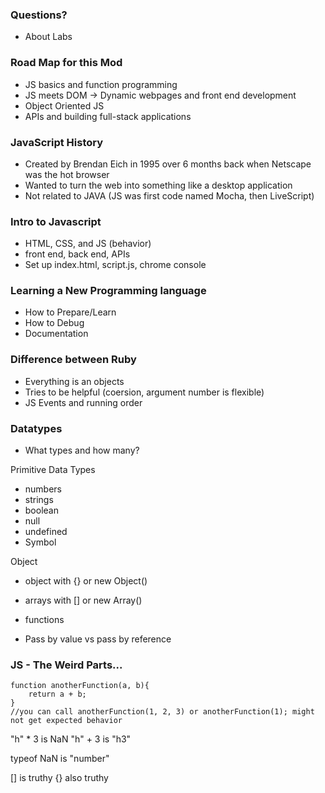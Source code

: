 ### Questions?
- About Labs

### Road Map for this Mod
 - JS basics and function programming
 - JS meets DOM -> Dynamic webpages and front end development
 - Object Oriented JS
 - APIs and building full-stack applications

### JavaScript History
- Created by Brendan Eich in 1995 over 6 months back when Netscape was the hot browser
- Wanted to turn the web into something like a desktop application
- Not related to JAVA (JS was first code named Mocha, then LiveScript)

### Intro to Javascript
- HTML, CSS, and JS (behavior)
- front end, back end, APIs
- Set up index.html, script.js, chrome console

### Learning a New Programming language
- How to Prepare/Learn
- How to Debug
- Documentation

### Difference between Ruby
- Everything is an objects
- Tries to be helpful (coersion, argument number is flexible)
- JS Events and running order

### Datatypes
- What types and how many?

Primitive Data Types
- numbers
- strings
- boolean
- null
- undefined
- Symbol

Object
- object with {} or new Object()
- arrays with [] or new Array()
- functions


- Pass by value vs pass by reference

### JS - The Weird Parts...
```
function anotherFunction(a, b){
	return a + b;
}
//you can call anotherFunction(1, 2, 3) or anotherFunction(1); might not get expected behavior
```
"h" * 3 is NaN
"h" + 3 is "h3"

typeof NaN is "number"

[] is truthy
{} also truthy
